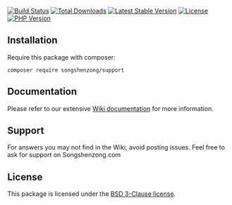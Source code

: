 [![Build Status](https://travis-ci.org/songshenzong/support.svg?branch=master)](https://travis-ci.org/songshenzong/support)
[![Total Downloads](https://poser.pugx.org/songshenzong/support/d/total.svg)](https://packagist.org/packages/songshenzong/support)
[![Latest Stable Version](https://poser.pugx.org/songshenzong/support/v/stable.svg)](https://packagist.org/packages/songshenzong/support)
[![License](https://poser.pugx.org/songshenzong/support/license.svg)](https://packagist.org/packages/songshenzong/support)
[![PHP Version](https://img.shields.io/packagist/php-v/songshenzong/support.svg)](https://packagist.org/packages/songshenzong/support)


## Installation

Require this package with composer:


```shell
composer require songshenzong/support
```

## Documentation

Please refer to our extensive [Wiki documentation](https://github.com/songshenzong/support/wiki) for more information.


## Support

For answers you may not find in the Wiki, avoid posting issues. Feel free to ask for support on Songshenzong.com


## License

This package is licensed under the [BSD 3-Clause license](http://opensource.org/licenses/BSD-3-Clause).
